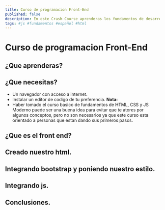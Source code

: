 ```yaml
---
title: Curso de programacion Front-End
published: false
description: En este Crash Course aprenderas los fundamentos de desarrollo Fron End de manera practica mientras desarrollamos nuestro primer sitio web.
tags: #js #fundamentos #español #html
---
```


# Curso de programacion Front-End
## ¿Que aprenderas?
## ¿Que necesitas?

* Un navegador con acceso a internet.
* Instalar un editor de codigo de tu preferencia.
**Nota:**
* Haber tomado el curso basico de fundamentos de HTML, CSS y JS Moderno puede ser una buena idea para evitar que te atores por algunos conceptos, pero no son necesarios ya que este curso esta orientado a personas que estan dando sus primeros pasos.

## ¿Que es el front end?

## Creado nuestro html.

## Integrando bootstrap y poniendo nuestro estilo.

## Integrando js.


## Conclusiones. 

